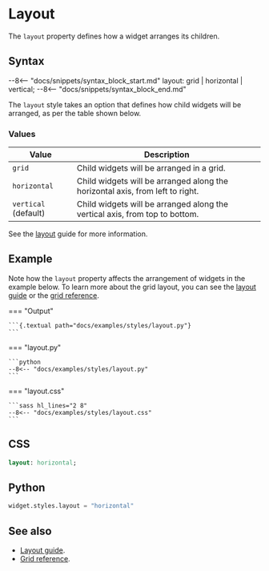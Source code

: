 # Layout

The `layout` property defines how a widget arranges its children.

## Syntax

--8<-- "docs/snippets/syntax_block_start.md"
layout: grid | horizontal | vertical;
--8<-- "docs/snippets/syntax_block_end.md"

The `layout` style takes an option that defines how child widgets will be arranged, as per the table shown below.

### Values

| Value                | Description                                                                   |
| -------------------- | ----------------------------------------------------------------------------- |
| `grid`               | Child widgets will be arranged in a grid.                                     |
| `horizontal`         | Child widgets will be arranged along the horizontal axis, from left to right. |
| `vertical` (default) | Child widgets will be arranged along the vertical axis, from top to bottom.   |

See the [layout](../guide/layout.md) guide for more information.

## Example

Note how the `layout` property affects the arrangement of widgets in the example below.
To learn more about the grid layout, you can see the [layout guide](../guide/layout.md) or the [grid reference](../grid).

=== "Output"

    ```{.textual path="docs/examples/styles/layout.py"}
    ```

=== "layout.py"

    ```python
    --8<-- "docs/examples/styles/layout.py"
    ```

=== "layout.css"

    ```sass hl_lines="2 8"
    --8<-- "docs/examples/styles/layout.css"
    ```

## CSS

```sass
layout: horizontal;
```

## Python

```python
widget.styles.layout = "horizontal"
```

## See also

 - [Layout guide](../guide/layout.md).
 - [Grid reference](./grid/index.md).
